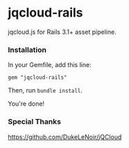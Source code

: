 # jqcloud-rails

jqcloud.js for Rails 3.1+ asset pipeline.

### Installation

In your Gemfile, add this line:

    gem "jqcloud-rails"

Then, run `bundle install`.

You're done!

### Special Thanks

https://github.com/DukeLeNoir/jQCloud
